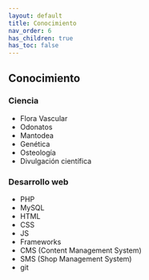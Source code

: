 ```yaml
---
layout: default
title: Conocimiento
nav_order: 6
has_children: true
has_toc: false
---
```


## Conocimiento

### Ciencia
- Flora Vascular
- Odonatos
- Mantodea
- Genética
- Osteología
- Divulgación científica

### Desarrollo web
- PHP
- MySQL
- HTML
- CSS
- JS
- Frameworks
- CMS (Content Management System)
- SMS (Shop Management System)
- git

